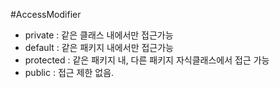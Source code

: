 #AccessModifier

- private : 같은 클래스 내에서만 접근가능
- default : 같은 패키지 내에서만 접근가능
- protected : 같은 패키지 내, 다른 패키지 자식클래스에서 접근 가능
- public : 접근 제한 없음.

